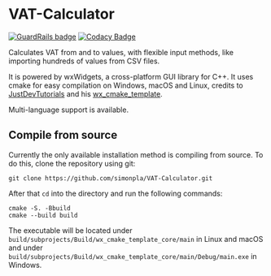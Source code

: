 # VAT-Calculator
[![GuardRails badge](https://api.guardrails.io/v2/badges/simonpla/VAT-Calculator.svg?token=c034fde815592b98a32c5b8f210db2df53cc95526436c50b4bbc70d42089df79&provider=github)](https://dashboard.guardrails.io/gh/simonpla/82791)
[![Codacy Badge](https://app.codacy.com/project/badge/Grade/4c285b087e074128ac78eea3bedbf993)](https://www.codacy.com/gh/simonpla/VAT-Calculator/dashboard?utm_source=github.com&amp;utm_medium=referral&amp;utm_content=simonpla/VAT-Calculator&amp;utm_campaign=Badge_Grade)

Calculates VAT from and to values, with flexible input methods, like importing hundreds of values from CSV files.

It is powered by wxWidgets, a cross-platform GUI library for C++.
It uses cmake for easy compilation on Windows, macOS and Linux, credits to [JustDevTutorials](https://www.youtube.com/channel/UC4Q-KGKCeFbBpaAqwllCDqQ) and his [wx_cmake_template](https://github.com/lszl84/wx_cmake_template).

Multi-language support is available.

## Compile from source
Currently the only available installation method is compiling from source.
To do this, clone the repository using git:

`git clone https://github.com/simonpla/VAT-Calculator.git`

After that `cd` into the directory and run the following commands:
```
cmake -S. -Bbuild
cmake --build build
```
The executable will be located under `build/subprojects/Build/wx_cmake_template_core/main` in Linux and macOS and under `build/subprojects/Build/wx_cmake_template_core/main/Debug/main.exe` in Windows.
